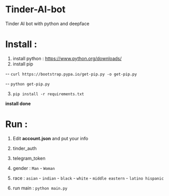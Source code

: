# Tinder-AI-bot
Tinder AI bot with python and deepface

# Install :
1. install python : https://www.python.org/downloads/
2. install pip 

-- `curl https://bootstrap.pypa.io/get-pip.py -o get-pip.py`

-- `python get-pip.py`

3. `pip install -r requirements.txt`

__install done__

# Run :

1. Edit __account.json__ and put your info 

 1. tinder_auth 

 2. telegram_token

 3. gender : `Man` - `Woman`

 4. race : `asian` - `indian` - `black` - `white` - `middle eastern` - `latino hispanic`

2. run main : `python main.py`


